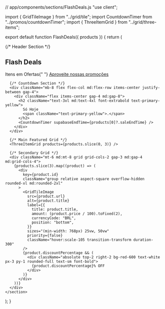 // app/components/sections/FlashDeals.js
"use client";

import { GridTileImage } from "../grid/tile";
import CountdownTimer from "../promos/countdownTimer";
import { ThreeItemGrid } from "../grid/three-items";

export default function FlashDeals({ products }) {
  return (
    <section className="mx-auto max-w-7xl px-4 py-8 md:py-12">
      {/* Header Section */}
      <div className="text-justify space-y-3 group mb-8">
        <h2 className="text-5xl md:text-6xl lg:text-7xl font-black tracking-tighter mb-4 bg-gradient-to-br from-blue-500 via-sky-400 to-cyan-400 bg-clip-text text-transparent transition-all duration-300 hover:scale-[1.01] hover:drop-shadow-md">
          <span className="inline-block animate-float will-change-transform">
            Flash Deals
          </span>
        </h2>
        <p className="text-xl md:text-2xl text-gray-700 dark:text-gray-300 font-medium transition-colors hover:text-sky-500">
          Itens em Ofertas{" "}
          <a
            href="#"
            className="inline-flex items-center gap-2 underline decoration-2 decoration-dotted underline-offset-4 hover:decoration-wavy hover:text-amber-500 hover:decoration-amber-400 transition-all duration-200"
          >
            <span className="relative after:absolute after:left-0 after:-bottom-1 after:h-[2px] after:w-0 after:bg-amber-400 after:transition-all after:duration-300 hover:after:w-full">
              Aproveite nossas promoções
            </span>
          </a>
        </p>
      </div>

      {/* Countdown Section */}
      <div className="mb-8 flex flex-col md:flex-row items-center justify-between gap-4">
        <div className="flex items-center gap-4 md:gap-8">
          <h2 className="text-3xl md:text-4xl font-extrabold text-primary-yellow">
            Só Hoje
            <span className="text-primary-yellow">.</span>
          </h2>
          <CountdownTimer supabaseEndTime={products[0]?.saleEndTime} />
        </div>
      </div>

      {/* Main Featured Grid */}
      <ThreeItemGrid products={products.slice(0, 3)} />

      {/* Secondary Grid */}
      <div className="mt-6 md:mt-8 grid grid-cols-2 gap-3 md:gap-4 md:grid-cols-4">
        {products.slice(3).map((product) => (
          <div
            key={product.id}
            className="group relative aspect-square overflow-hidden rounded-xl md:rounded-2xl"
          >
            <GridTileImage
              src={product.url}
              alt={product.title}
              label={{
                title: product.title,
                amount: (product.price / 100).toFixed(2),
                currencyCode: "BRL",
                position: "bottom",
              }}
              sizes="(min-width: 768px) 25vw, 50vw"
              priority={false}
              className="hover:scale-105 transition-transform duration-300"
            />
            {product.discountPercentage && (
              <div className="absolute top-2 right-2 bg-red-600 text-white px-3 py-1 rounded-full text-sm font-bold">
                {product.discountPercentage}% OFF
              </div>
            )}
          </div>
        ))}
      </div>
    </section>
  );
}
